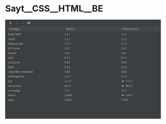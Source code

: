 # Sayt__CSS__HTML__BE

![Screenshot](https://github.com/RedDySter20/Sayt__CSS__HTML__BE/blob/main/IMPORTS.png)
